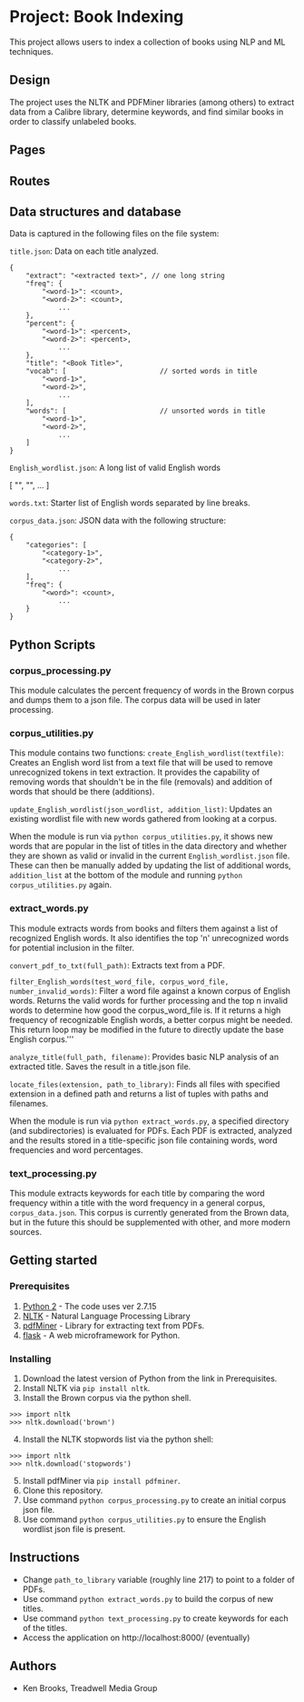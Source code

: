 # Project: Book Indexing
This project allows users to index a collection of books using NLP and ML techniques.

## Design

The project uses the NLTK and PDFMiner libraries (among others) to extract data from a Calibre library, determine keywords, and find similar books in order to classify unlabeled books.

## Pages


## Routes


## Data structures and database

Data is captured in the following files on the file system:

`title.json`: Data on each title analyzed.
```
{
    "extract": "<extracted text>", // one long string
    "freq": {
        "<word-1>": <count>, 
        "<word-2>": <count>,
            ...
    },
    "percent": {
        "<word-1>": <percent>, 
        "<word-2>": <percent>,
            ...
    },
    "title": "<Book Title>", 
    "vocab": [                       // sorted words in title
        "<word-1>", 
        "<word-2>",
            ...
    ],
    "words": [                       // unsorted words in title
        "<word-1>", 
        "<word-2>",
            ...
    ]
}
```

`English_wordlist.json`: A long list of valid English words

[ 
    "<word-1>", 
    "<word-2>",
        ...
]

`words.txt`: Starter list of English words separated by line breaks.

`corpus_data.json`: JSON data with the following structure:
```
{ 
    "categories": [ 
        "<category-1>", 
        "<category-2>", 
            ...
    ], 
    "freq": { 
        "<word>": <count>,
            ... 
    }
}
 ```

## Python Scripts

### corpus_processing.py

This module calculates the percent frequency of words in the Brown corpus and dumps them to a json file.  The corpus data will be used in later processing.

### corpus_utilities.py

This module contains two functions: 
`create_English_wordlist(textfile)`: Creates an English word list from a text file that will be used to remove unrecognized tokens in text extraction.  It provides the capability of removing words that shouldn't be in the file (removals) and addition of words that should be there (additions).

`update_English_wordlist(json_wordlist, addition_list)`: Updates an existing wordlist file with new words gathered from looking at a corpus.

When the module is run via `python corpus_utilities.py`, it shows new words that are popular in the list of titles in the data directory and whether they are shown as valid or invalid in the current `English_wordlist.json` file. These can then be manually added by updating the list of additional words, `addition_list` at the bottom of the module and running  `python corpus_utilities.py` again.

### extract_words.py

This module extracts words from books and filters them against a list of recognized English words.  It also identifies the top 'n' unrecognized words for potential inclusion in the filter.

`convert_pdf_to_txt(full_path)`: Extracts text from a PDF.

`filter_English_words(test_word_file, corpus_word_file, number_invalid_words)`: Filter a word file against a known corpus of English words.  Returns the valid words for further processing and the top n invalid words to determine how good the corpus_word_file is.  If it returns a high frequency of recognizable English words, a better corpus might be needed.  This return loop may be modified in the future to directly update the base English corpus.'''

`analyze_title(full_path, filename)`: Provides basic NLP analysis of an extracted title.  Saves the result in a title.json file.

`locate_files(extension, path_to_library)`: Finds all files with specified extension in a defined path and returns a list of tuples with paths and filenames.

When the module is run via `python extract_words.py`, a specified directory (and subdirectories) is evaluated for PDFs. Each PDF is extracted, analyzed and the results stored in a title-specific json file containing words, word frequencies and word percentages.

### text_processing.py

This module extracts keywords for each title by comparing the word frequency within a title with the word frequency in a general corpus, `corpus_data.json`. This corpus is currently generated from the Brown data, but in the future this should be supplemented with other, and more modern sources. 

## Getting started

### Prerequisites
1. [Python 2](https://www.python.org/download/releases/python-2715/) - The code uses ver 2.7.15
2. [NLTK](https://www.nltk.org/) - Natural Language Processing Library
3. [pdfMiner](https://pypi.org/project/pdfminer/) - Library for extracting text from PDFs.
4. [flask](http://flask.pocoo.org) - A web microframework
   for Python.

### Installing

 1. Download the latest version of Python from the link in Prerequisites.
 2. Install NLTK via `pip install nltk`.
 3. Install the Brown corpus via the python shell.
  ```
  >>> import nltk
  >>> nltk.download('brown')
  ```
 4. Install the NLTK stopwords list via the python shell:
  ```
  >>> import nltk
  >>> nltk.download('stopwords')
  ```
 5. Install pdfMiner via `pip install pdfminer`.
 6. Clone this repository.
 7. Use command `python corpus_processing.py` to create an initial corpus json file.
 8. Use command `python corpus_utilities.py` to ensure the English wordlist json file is present.

 ## Instructions

* Change `path_to_library` variable (roughly line 217) to point to a folder of PDFs.
* Use command `python extract_words.py` to build the corpus of new titles.
* Use command `python text_processing.py` to create keywords for each of the titles.
* Access the application on http://localhost:8000/ (eventually)

## Authors

* Ken Brooks, Treadwell Media Group